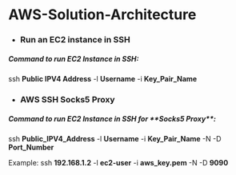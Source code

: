 # AWS-Solution-Architecture

- <h3> Run an EC2 instance in SSH</h3>


<h5>Command to run EC2 Instance in SSH:</h5>

ssh **Public IPV4 Address** -l **Username** -i **Key_Pair_Name**



- <h3>AWS SSH Socks5 Proxy</h3>


<h5>Command to run EC2 Instance in SSH for **Socks5 Proxy**:</h5>

ssh **Public_IPV4_Address** -l **Username** -i **Key_Pair_Name** -N -D **Port_Number**

Example:
ssh **192.168.1.2** -l **ec2-user** -i **aws_key.pem** -N -D **9090**
